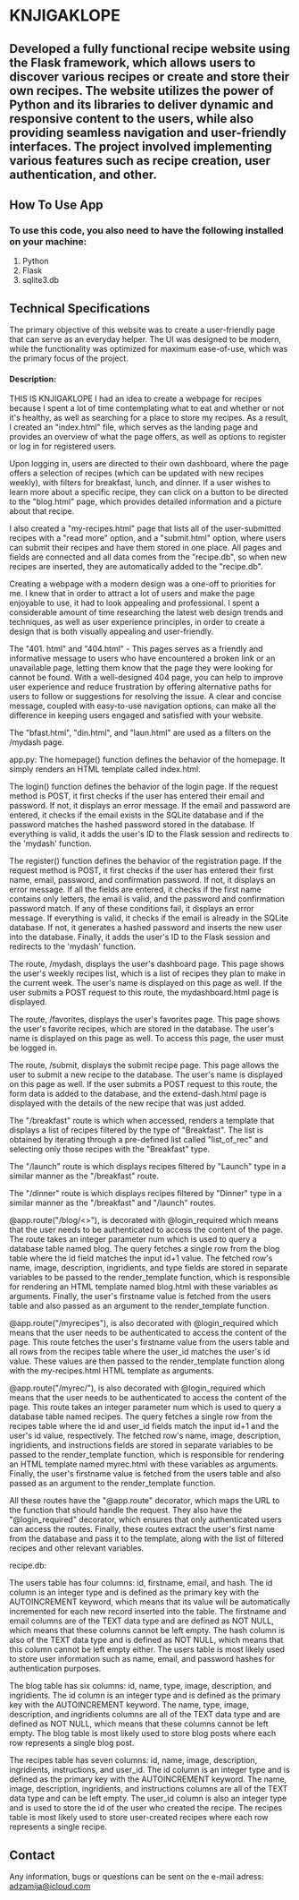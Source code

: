 # KNJIGAKLOPE
## Developed a fully functional recipe website using the Flask framework, which allows users to discover various recipes or create and store their own recipes. The website utilizes the power of Python and its libraries to deliver dynamic and responsive content to the users, while also providing seamless navigation and user-friendly interfaces. The project involved implementing various features such as recipe creation, user authentication, and other.
## How To Use App
### To use this code, you also need to have the following installed on your machine:

1. Python
2. Flask
3. sqlite3.db
## Technical Specifications
The primary objective of this website was to create a user-friendly page that can serve as an everyday helper. The UI was designed to be modern, while the functionality was optimized for maximum ease-of-use, which was the primary focus of the project.

#### Description:
THIS IS KNJIGAKLOPE
I had an idea to create a webpage for recipes because I spent a lot of time contemplating what to eat and whether or not it's healthy, as well as searching for a place to store my recipes. As a result, I created an "index.html" file, which serves as the landing page and provides an overview of what the page offers, as well as options to register or log in for registered users.

Upon logging in, users are directed to their own dashboard, where the page offers a selection of recipes (which can be updated with new recipes weekly), with filters for breakfast, lunch, and dinner. If a user wishes to learn more about a specific recipe, they can click on a button to be directed to the "blog.html" page, which provides detailed information and a picture about that recipe.

I also created a "my-recipes.html" page that lists all of the user-submitted recipes with a "read more" option, and a "submit.html" option, where users can submit their recipes and have them stored in one place. All pages and fields are connected and all data comes from the "recipe.db", so when new recipes are inserted, they are automatically added to the "recipe.db".

Creating a webpage with a modern design was a one-off to priorities for me. I knew that in order to attract a lot of users and make the page enjoyable to use, it had to look appealing and professional. I spent a considerable amount of time researching the latest web design trends and techniques, as well as user experience principles, in order to create a design that is both visually appealing and user-friendly.

The "401. html" and "404.html" - This pages serves as a friendly and informative message to users who have encountered a broken link or an unavailable page, letting them know that the page they were looking for cannot be found. With a well-designed 404 page, you can help to improve user experience and reduce frustration by offering alternative paths for users to follow or suggestions for resolving the issue. A clear and concise message, coupled with easy-to-use navigation options, can make all the difference in keeping users engaged and satisfied with your website.

The "bfast.html", "din.html", and "laun.html" are used as a filters on the /mydash page.

app.py:
The homepage() function defines the behavior of the homepage. It simply renders an HTML template called index.html.

The login() function defines the behavior of the login page. If the request method is POST, it first checks if the user has entered their email and password. If not, it displays an error message. If the email and password are entered, it checks if the email exists in the SQLite database and if the password matches the hashed password stored in the database. If everything is valid, it adds the user's ID to the Flask session and redirects to the 'mydash' function.

The register() function defines the behavior of the registration page. If the request method is POST, it first checks if the user has entered their first name, email, password, and confirmation password. If not, it displays an error message. If all the fields are entered, it checks if the first name contains only letters, the email is valid, and the password and confirmation password match. If any of these conditions fail, it displays an error message. If everything is valid, it checks if the email is already in the SQLite database. If not, it generates a hashed password and inserts the new user into the database. Finally, it adds the user's ID to the Flask session and redirects to the 'mydash' function.

The route, /mydash, displays the user's dashboard page. This page shows the user's weekly recipes list, which is a list of recipes they plan to make in the current week. The user's name is displayed on this page as well. If the user submits a POST request to this route, the mydashboard.html page is displayed.

The route, /favorites, displays the user's favorites page. This page shows the user's favorite recipes, which are stored in the database. The user's name is displayed on this page as well. To access this page, the user must be logged in.

The route, /submit, displays the submit recipe page. This page allows the user to submit a new recipe to the database. The user's name is displayed on this page as well. If the user submits a POST request to this route, the form data is added to the database, and the extend-dash.html page is displayed with the details of the new recipe that was just added.

The  "/breakfast" route is which when accessed, renders a template that displays a list of recipes filtered by the type of "Breakfast". The list is obtained by iterating through a pre-defined list called "list_of_rec" and selecting only those recipes with the "Breakfast" type.

The "/launch" route is which displays recipes filtered by "Launch" type in a similar manner as the "/breakfast" route.

The "/dinner" route is which displays recipes filtered by "Dinner" type in a similar manner as the "/breakfast" and "/launch" routes.

 @app.route("/blog/<>"), is decorated with @login_required which means that the user needs to be authenticated to access the content of the page. The route takes an integer parameter num which is used to query a database table named blog. The query fetches a single row from the blog table where the id field matches the input id+1 value. The fetched row's name, image, description, ingridients, and type fields are stored in separate variables to be passed to the render_template function, which is responsible for rendering an HTML template named blog.html with these variables as arguments. Finally, the user's firstname value is fetched from the users table and also passed as an argument to the render_template function.

 @app.route("/myrecipes"), is also decorated with @login_required which means that the user needs to be authenticated to access the content of the page. This route fetches the user's firstname value from the users table and all rows from the recipes table where the user_id matches the user's id value. These values are then passed to the render_template function along with the my-recipes.html HTML template as arguments.

@app.route("/myrec/"), is also decorated with @login_required which means that the user needs to be authenticated to access the content of the page. This route takes an integer parameter num which is used to query a database table named recipes. The query fetches a single row from the recipes table where the id and user_id fields match the input id+1 and the user's id value, respectively. The fetched row's name, image, description, ingridients, and instructions fields are stored in separate variables to be passed to the render_template function, which is responsible for rendering an HTML template named myrec.html with these variables as arguments. Finally, the user's firstname value is fetched from the users table and also passed as an argument to the render_template function.

All these routes have the "@app.route" decorator, which maps the URL to the function that should handle the request. They also have the "@login_required" decorator, which ensures that only authenticated users can access the routes. Finally, these routes extract the user's first name from the database and pass it to the template, along with the list of filtered recipes and other relevant variables.

recipe.db:

The users table has four columns: id, firstname, email, and hash. The id column is an integer type and is defined as the primary key with the AUTOINCREMENT keyword, which means that its value will be automatically incremented for each new record inserted into the table. The firstname and email columns are of the TEXT data type and are defined as NOT NULL, which means that these columns cannot be left empty. The hash column is also of the TEXT data type and is defined as NOT NULL, which means that this column cannot be left empty either. The users table is most likely used to store user information such as name, email, and password hashes for authentication purposes.

The blog table has six columns: id, name, type, image, description, and ingridients. The id column is an integer type and is defined as the primary key with the AUTOINCREMENT keyword. The name, type, image, description, and ingridients columns are all of the TEXT data type and are defined as NOT NULL, which means that these columns cannot be left empty. The blog table is most likely used to store blog posts where each row represents a single blog post.

The recipes table has seven columns: id, name, image, description, ingridients, instructions, and user_id. The id column is an integer type and is defined as the primary key with the AUTOINCREMENT keyword. The name, image, description, ingridients, and instructions columns are all of the TEXT data type and can be left empty. The user_id column is also an integer type and is used to store the id of the user who created the recipe. The recipes table is most likely used to store user-created recipes where each row represents a single recipe.

## Contact
Any information, bugs or questions can be sent on the e-mail adress: adzamija@icloud.com


